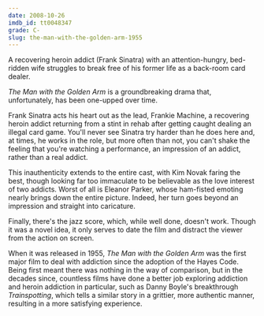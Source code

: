 ```yaml
---
date: 2008-10-26
imdb_id: tt0048347
grade: C-
slug: the-man-with-the-golden-arm-1955
---
```


A recovering heroin addict (Frank Sinatra) with an attention-hungry, bed-ridden wife struggles to break free of his former life as a back-room card dealer.

_The Man with the Golden Arm_ is a groundbreaking drama that, unfortunately, has been one-upped over time.

Frank Sinatra acts his heart out as the lead, Frankie Machine, a recovering heroin addict returning from a stint in rehab after getting caught dealing an illegal card game. You'll never see Sinatra try harder than he does here and, at times, he works in the role, but more often than not, you can't shake the feeling that you're watching a performance, an impression of an addict, rather than a real addict.

This inauthenticity extends to the entire cast, with Kim Novak faring the best, though looking far too immaculate to be believable as the love interest of two addicts. Worst of all is Eleanor Parker, whose ham-fisted emoting nearly brings down the entire picture. Indeed, her turn goes beyond an impression and straight into caricature.

Finally, there's the jazz score, which, while well done, doesn't work. Though it was a novel idea, it only serves to date the film and distract the viewer from the action on screen.

When it was released in 1955, _The Man with the Golden Arm_ was the first major film to deal with addiction since the adoption of the Hayes Code. Being first meant there was nothing in the way of comparison, but in the decades since, countless films have done a better job exploring addiction and heroin addiction in particular, such as Danny Boyle's breakthrough <span data-imdb-id="tt0117951">_Trainspotting_</span>, which tells a similar story in a grittier, more authentic manner, resulting in a more satisfying experience.
